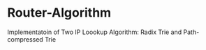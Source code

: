 # Router-Algorithm

Implementatoin of Two IP Loookup Algorithm: Radix Trie and Path-compressed Trie
